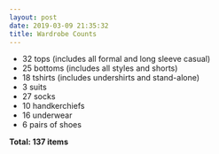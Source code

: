 ```yaml
---
layout: post
date: 2019-03-09 21:35:32
title: Wardrobe Counts
---
```


- 32 tops (includes all formal and long sleeve casual)
- 25 bottoms (includes all styles and shorts)
- 18 tshirts (includes undershirts and stand-alone)
- 3 suits
- 27 socks
- 10 handkerchiefs
- 16 underwear
- 6 pairs of shoes

**Total: 137 items**
